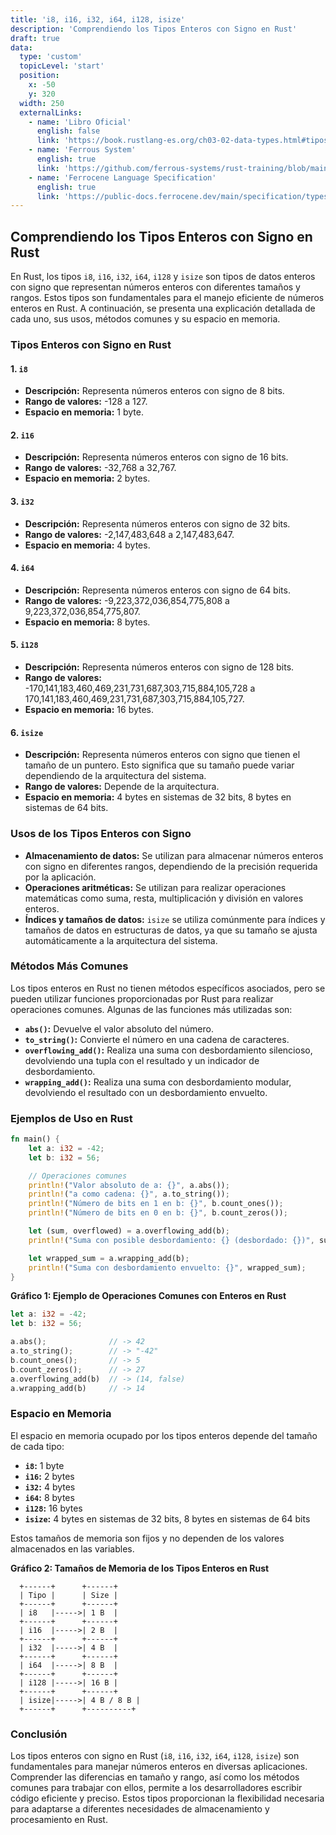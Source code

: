 ```yaml
---
title: 'i8, i16, i32, i64, i128, isize'
description: 'Comprendiendo los Tipos Enteros con Signo en Rust'
draft: true
data:
  type: 'custom'
  topicLevel: 'start'
  position:
    x: -50
    y: 320
  width: 250
  externalLinks:
    - name: 'Libro Oficial'
      english: false
      link: 'https://book.rustlang-es.org/ch03-02-data-types.html#tipos-de-enteros'
    - name: 'Ferrous System'
      english: true
      link: 'https://github.com/ferrous-systems/rust-training/blob/main/training-slides/src/basic-types.md#integers'
    - name: 'Ferrocene Language Specification'
      english: true
      link: 'https://public-docs.ferrocene.dev/main/specification/types-and-traits.html#integer-types'
---
```

## Comprendiendo los Tipos Enteros con Signo en Rust

En Rust, los tipos `i8`, `i16`, `i32`, `i64`, `i128` y `isize` son tipos de datos enteros con signo que representan números enteros con diferentes tamaños y rangos. Estos tipos son fundamentales para el manejo eficiente de números enteros en Rust. A continuación, se presenta una explicación detallada de cada uno, sus usos, métodos comunes y su espacio en memoria.

### Tipos Enteros con Signo en Rust

#### 1. `i8`
- **Descripción:** Representa números enteros con signo de 8 bits.
- **Rango de valores:** -128 a 127.
- **Espacio en memoria:** 1 byte.

#### 2. `i16`
- **Descripción:** Representa números enteros con signo de 16 bits.
- **Rango de valores:** -32,768 a 32,767.
- **Espacio en memoria:** 2 bytes.

#### 3. `i32`
- **Descripción:** Representa números enteros con signo de 32 bits.
- **Rango de valores:** -2,147,483,648 a 2,147,483,647.
- **Espacio en memoria:** 4 bytes.

#### 4. `i64`
- **Descripción:** Representa números enteros con signo de 64 bits.
- **Rango de valores:** -9,223,372,036,854,775,808 a 9,223,372,036,854,775,807.
- **Espacio en memoria:** 8 bytes.

#### 5. `i128`
- **Descripción:** Representa números enteros con signo de 128 bits.
- **Rango de valores:** -170,141,183,460,469,231,731,687,303,715,884,105,728 a 170,141,183,460,469,231,731,687,303,715,884,105,727.
- **Espacio en memoria:** 16 bytes.

#### 6. `isize`
- **Descripción:** Representa números enteros con signo que tienen el tamaño de un puntero. Esto significa que su tamaño puede variar dependiendo de la arquitectura del sistema.
- **Rango de valores:** Depende de la arquitectura.
- **Espacio en memoria:** 4 bytes en sistemas de 32 bits, 8 bytes en sistemas de 64 bits.

### Usos de los Tipos Enteros con Signo

- **Almacenamiento de datos:** Se utilizan para almacenar números enteros con signo en diferentes rangos, dependiendo de la precisión requerida por la aplicación.
- **Operaciones aritméticas:** Se utilizan para realizar operaciones matemáticas como suma, resta, multiplicación y división en valores enteros.
- **Índices y tamaños de datos:** `isize` se utiliza comúnmente para índices y tamaños de datos en estructuras de datos, ya que su tamaño se ajusta automáticamente a la arquitectura del sistema.

### Métodos Más Comunes

Los tipos enteros en Rust no tienen métodos específicos asociados, pero se pueden utilizar funciones proporcionadas por Rust para realizar operaciones comunes. Algunas de las funciones más utilizadas son:

- **`abs()`:** Devuelve el valor absoluto del número.
- **`to_string()`:** Convierte el número en una cadena de caracteres.
- **`overflowing_add()`:** Realiza una suma con desbordamiento silencioso, devolviendo una tupla con el resultado y un indicador de desbordamiento.
- **`wrapping_add()`:** Realiza una suma con desbordamiento modular, devolviendo el resultado con un desbordamiento envuelto.

### Ejemplos de Uso en Rust

```rust
fn main() {
    let a: i32 = -42;
    let b: i32 = 56;

    // Operaciones comunes
    println!("Valor absoluto de a: {}", a.abs());
    println!("a como cadena: {}", a.to_string());
    println!("Número de bits en 1 en b: {}", b.count_ones());
    println!("Número de bits en 0 en b: {}", b.count_zeros());

    let (sum, overflowed) = a.overflowing_add(b);
    println!("Suma con posible desbordamiento: {} (desbordado: {})", sum, overflowed);

    let wrapped_sum = a.wrapping_add(b);
    println!("Suma con desbordamiento envuelto: {}", wrapped_sum);
}
```

**Gráfico 1: Ejemplo de Operaciones Comunes con Enteros en Rust**

```rust
let a: i32 = -42;
let b: i32 = 56;

a.abs();              // -> 42
a.to_string();        // -> "-42"
b.count_ones();       // -> 5
b.count_zeros();      // -> 27
a.overflowing_add(b)  // -> (14, false)
a.wrapping_add(b)     // -> 14
```

### Espacio en Memoria

El espacio en memoria ocupado por los tipos enteros depende del tamaño de cada tipo:

- **`i8`:** 1 byte
- **`i16`:** 2 bytes
- **`i32`:** 4 bytes
- **`i64`:** 8 bytes
- **`i128`:** 16 bytes
- **`isize`:** 4 bytes en sistemas de 32 bits, 8 bytes en sistemas de 64 bits

Estos tamaños de memoria son fijos y no dependen de los valores almacenados en las variables.

**Gráfico 2: Tamaños de Memoria de los Tipos Enteros en Rust**

```plaintext
  +------+      +------+
  | Tipo |      | Size |
  +------+      +------+
  | i8   |----->| 1 B  |
  +------+      +------+
  | i16  |----->| 2 B  |
  +------+      +------+
  | i32  |----->| 4 B  |
  +------+      +------+
  | i64  |----->| 8 B  |
  +------+      +------+
  | i128 |----->| 16 B |
  +------+      +------+
  | isize|----->| 4 B / 8 B |
  +------+      +----------+
```

### Conclusión

Los tipos enteros con signo en Rust (`i8`, `i16`, `i32`, `i64`, `i128`, `isize`) son fundamentales para manejar números enteros en diversas aplicaciones. Comprender las diferencias en tamaño y rango, así como los métodos comunes para trabajar con ellos, permite a los desarrolladores escribir código eficiente y preciso. Estos tipos proporcionan la flexibilidad necesaria para adaptarse a diferentes necesidades de almacenamiento y procesamiento en Rust.
